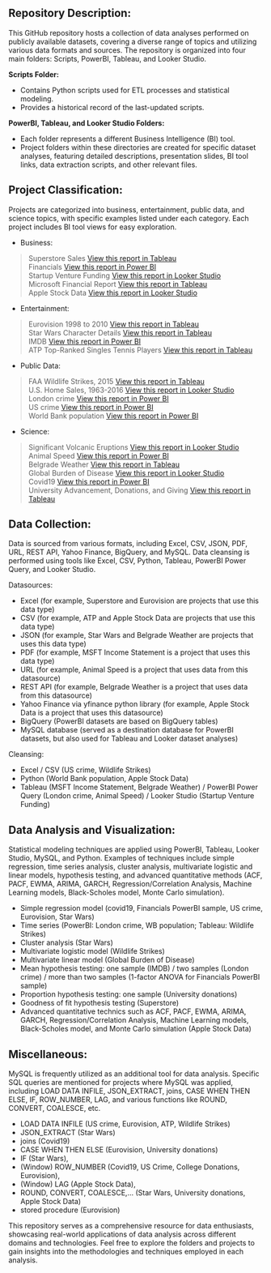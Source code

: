 ## Repository Description:

This GitHub repository hosts a collection of data analyses performed on publicly available datasets, covering a diverse range of topics and utilizing various data formats and sources. The repository is organized into four main folders: Scripts, PowerBI, Tableau, and Looker Studio.

**Scripts Folder:**

- Contains Python scripts used for ETL processes and statistical modeling.
- Provides a historical record of the last-updated scripts.

**PowerBI, Tableau, and Looker Studio Folders:**

- Each folder represents a different Business Intelligence (BI) tool.
- Project folders within these directories are created for specific dataset analyses, featuring detailed descriptions, presentation slides, BI tool links, data extraction scripts, and other relevant files.

## Project Classification:

Projects are categorized into business, entertainment, public data, and science topics, with specific examples listed under each category. Each project includes BI tool views for easy exploration.

- Business:

> Superstore Sales [View this report in Tableau](https://github.com/SlavisaDurdic/Data-Analytics/tree/main/Tableau/Tableau%20Sample%20Datasets/Superstore) \
> Financials [View this report in Power BI](https://github.com/SlavisaDurdic/Data-Analytics/tree/main/PowerBI/Project%20PowerBI%20Financials) \
> Startup Venture Funding [View this report in Looker Studio](https://github.com/SlavisaDurdic/Data-Analytics/tree/main/Looker%20Studio/Tableau%20Datasets%20used%20for%20Looker/Technology%20-%20Startup%20Venture%20Funding) \
> Microsoft Financial Report [View this report in Tableau](https://github.com/SlavisaDurdic/Data-Analytics/tree/main/Tableau/MSFT) \
> Apple Stock Data [View this report in Looker Studio](https://github.com/SlavisaDurdic/Data-Analytics/tree/main/Looker%20Studio/Apple_Stocks)
 
- Entertainment:

> Eurovision 1998 to 2010 [View this report in Tableau](https://github.com/SlavisaDurdic/Data-Analytics/tree/main/Tableau/Tableau%20Sample%20Datasets/Eurovision) \
> Star Wars Character Details [View this report in Tableau](https://github.com/SlavisaDurdic/Data-Analytics/tree/main/Tableau/Tableau%20Sample%20Datasets/Star_Wars) \
> IMDB [View this report in Power BI](https://github.com/SlavisaDurdic/Data-Analytics/tree/main/PowerBI/Project%20IMDB) \
> ATP Top-Ranked Singles Tennis Players [View this report in Tableau](https://github.com/SlavisaDurdic/Data-Analytics/tree/main/Tableau/Tableau%20Sample%20Datasets/ATP)

- Public Data:

> FAA Wildlife Strikes, 2015 [View this report in Tableau](https://github.com/SlavisaDurdic/Data-Analytics/tree/main/Tableau/Tableau%20Sample%20Datasets/Wildlife_Strikes) \
> U.S. Home Sales, 1963-2016 [View this report in Looker Studio](https://github.com/SlavisaDurdic/Data-Analytics/tree/main/Looker%20Studio/Tableau%20Datasets%20used%20for%20Looker/Government%20-%20Home%20Sales) \
> London crime [View this report in Power BI](https://github.com/SlavisaDurdic/Data-Analytics/tree/main/PowerBI/Project%20LondonCrime) \
> US crime [View this report in Power BI](https://github.com/SlavisaDurdic/Data-Analytics/tree/main/PowerBI/Project%20US_crime) \
> World Bank population [View this report in Power BI](https://github.com/SlavisaDurdic/Data-Analytics/tree/main/PowerBI/Project%20WorldBank)

- Science:

> Significant Volcanic Eruptions [View this report in Looker Studio](https://github.com/SlavisaDurdic/Data-Analytics/tree/main/Looker%20Studio/Tableau%20Datasets%20used%20for%20Looker/Science%20-%20Volcano%20Eruptions) \
> Animal Speed [View this report in Power BI](https://github.com/SlavisaDurdic/Data-Analytics/tree/main/PowerBI/Project%20AnimalSpeed) \
> Belgrade Weather [View this report in Tableau](https://github.com/SlavisaDurdic/Data-Analytics/tree/main/Tableau/Belgrade_weather) \
> Global Burden of Disease [View this report in Looker Studio](https://github.com/SlavisaDurdic/Data-Analytics/tree/main/Looker%20Studio/Tableau%20Datasets%20used%20for%20Looker/Health%20-%20Global%20Burden%20of%20Disease) \
> Covid19 [View this report in Power BI](https://github.com/SlavisaDurdic/Data-Analytics/tree/main/PowerBI/Project%20Covid19) \
> University Advancement, Donations, and Giving [View this report in Tableau](https://github.com/SlavisaDurdic/Data-Analytics/tree/main/Tableau/Tableau%20Sample%20Datasets/US_College_Donations)

## Data Collection:

Data is sourced from various formats, including Excel, CSV, JSON, PDF, URL, REST API, Yahoo Finance, BigQuery, and MySQL. Data cleansing is performed using tools like Excel, CSV, Python, Tableau, PowerBI Power Query, and Looker Studio.

Datasources:
- Excel (for example, Superstore and Eurovision are projects that use this data type)
- CSV (for example, ATP and Apple Stock Data are projects that use this data type)
- JSON (for example, Star Wars and Belgrade Weather are projects that uses this data type)
- PDF (for example, MSFT Income Statement is a project that uses this data type)
- URL (for example, Animal Speed is a project that uses data from this datasource)
- REST API (for example, Belgrade Weather is a project that uses data from this datasource)
- Yahoo Finance via yfinance python library (for example, Apple Stock Data is a project that uses this datasource)
- BigQuery (PowerBI datasets are based on BigQuery tables)
- MySQL database (served as a destination database for PowerBI datasets, but also used for Tableau and Looker dataset analyses)

Cleansing:
- Excel / CSV (US crime, Wildlife Strikes)
- Python (World Bank population, Apple Stock Data)
- Tableau (MSFT Income Statement, Belgrade Weather) / PowerBI Power Query (London crime, Animal Speed) / Looker Studio (Startup Venture Funding)

## Data Analysis and Visualization:

Statistical modeling techniques are applied using PowerBI, Tableau, Looker Studio, MySQL, and Python.
Examples of techniques include simple regression, time series analysis, cluster analysis, multivariate logistic and linear models, hypothesis testing, and advanced quantitative methods (ACF, PACF, EWMA, ARIMA, GARCH, Regression/Correlation Analysis, Machine Learning models, Black-Scholes model, Monte Carlo simulation).

- Simple regression model (covid19, Financials PowerBI sample, US crime, Eurovision, Star Wars)
- Time series (PowerBI: London crime, WB population; Tableau: Wildlife Strikes)
- Cluster analysis (Star Wars)
- Multivariate logistic model (Wildlife Strikes)
- Multivariate linear model (Global Burden of Disease)
- Mean hypothesis testing: one sample (IMDB) / two samples (London crime) / more than two samples (1-factor ANOVA for Financials PowerBI sample)
- Proportion hypothesis testing: one sample (University donations)
- Goodness of fit hypothesis testing (Superstore)
- Advanced quantitative technics such as ACF, PACF, EWMA, ARIMA, GARCH, Regression/Correlation Analysis, Machine Learning models, Black-Scholes model, and Monte Carlo simulation (Apple Stock Data)

## Miscellaneous:

MySQL is frequently utilized as an additional tool for data analysis.
Specific SQL queries are mentioned for projects where MySQL was applied, including LOAD DATA INFILE, JSON_EXTRACT, joins, CASE WHEN THEN ELSE, IF, ROW_NUMBER, LAG, and various functions like ROUND, CONVERT, COALESCE, etc.

- LOAD DATA INFILE (US crime, Eurovision, ATP, Wildlife Strikes)
- JSON_EXTRACT (Star Wars)
- joins (Covid19)
- CASE WHEN THEN ELSE (Eurovision, University donations)
- IF (Star Wars),
- (Window) ROW_NUMBER (Covid19, US Crime, College Donations, Eurovision),
- (Window) LAG (Apple Stock Data),
- ROUND, CONVERT, COALESCE,... (Star Wars, University donations, Apple Stock Data)
- stored procedure (Eurovision)

This repository serves as a comprehensive resource for data enthusiasts, showcasing real-world applications of data analysis across different domains and technologies. Feel free to explore the folders and projects to gain insights into the methodologies and techniques employed in each analysis.

